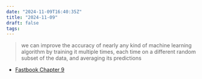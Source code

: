 ```yaml
---
date: "2024-11-09T16:40:35Z"
title: "2024-11-09"
draft: false
tags:
---
```


> we can improve the accuracy of nearly any kind of machine learning algorithm by training it multiple times, each time on a different random subset of the data, and averaging its predictions

- [Fastbook Chapter 9](https://github.com/fastai/fastbook/blob/master/09_tabular.ipynb)

